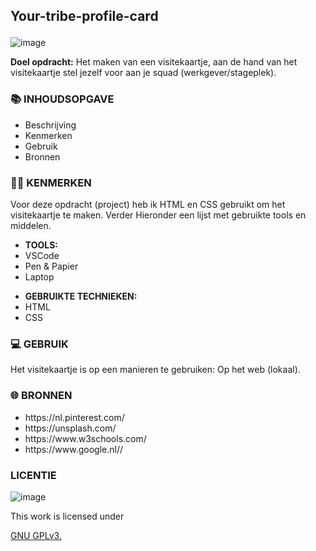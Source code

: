 <body>

<article>

<h1>

Your-tribe-profile-card

</h1>

![image](https://user-images.githubusercontent.com/112861261/189423442-a6a33857-26d5-49aa-b78a-ab9477c785a4.png)

<p><strong>Doel opdracht:</strong> Het maken van een visitekaartje, aan de hand van het visitekaartje stel jezelf voor aan je squad (werkgever/stageplek).</p>

<h3>
📚 INHOUDSOPGAVE 
</h3>

<ul>
        <li>Beschrijving</li>
        <li>Kenmerken</li>
        <li>Gebruik</li>
        <li>Bronnen</li>
</ul>

<h3>
👩‍💻 KENMERKEN
</h3>

<p> Voor deze opdracht (project) heb ik HTML en CSS gebruikt om het visitekaartje te maken. Verder Hieronder een lijst met gebruikte tools en middelen.</p>

<ul>
        <li><strong>TOOLS:</strong></li>
        <li>VSCode</li>
        <li>Pen & Papier</li>
        <li>Laptop</li>
</ul>

<ul>
        <li><strong>GEBRUIKTE TECHNIEKEN:</strong></li>
        <li>HTML</li>
        <li>CSS</li>
        
</ul>

<h3>
💻 GEBRUIK
</h3>

<p> Het visitekaartje is op een manieren te gebruiken: Op het web (lokaal).</p>

<h3>
🌐 BRONNEN
</h3>

<ul>
        <li>https://nl.pinterest.com/</li>
        <li>https://unsplash.com/</li>
        <li>https://www.w3schools.com/</li>
        <li>https://www.google.nl//</li>
        
</ul>

<h3>
LICENTIE
</h3>

![image](https://user-images.githubusercontent.com/112861261/189433832-1ad01b00-4398-460f-aad6-d0a5405ec9e8.png)

<p> This work is licensed under</P> <a href="https:https://github.com/zombie0youssra/your-tribe-profile-card/blob/main/LICENSE">GNU GPLv3.</a>

</article>

</body>
